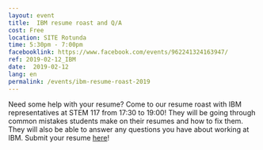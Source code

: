 ```yaml
---
layout: event
title:  IBM resume roast and Q/A
cost: Free
location: SITE Rotunda
time: 5:30pm - 7:00pm
facebooklink: https://www.facebook.com/events/962241324163947/
ref: 2019-02-12_IBM
date:  2019-02-12
lang: en
permalink: /events/ibm-resume-roast-2019
---
```


Need some help with your resume? Come to our resume roast with IBM representatives at STEM 117 from 17:30 to 19:00! They will be going through common mistakes students make on their resumes and how to fix them. They will also be able to answer any questions you have about working at IBM. 
Submit your resume [here](https://goo.gl/forms/LidBuGvi6jMbGtFb2)!
